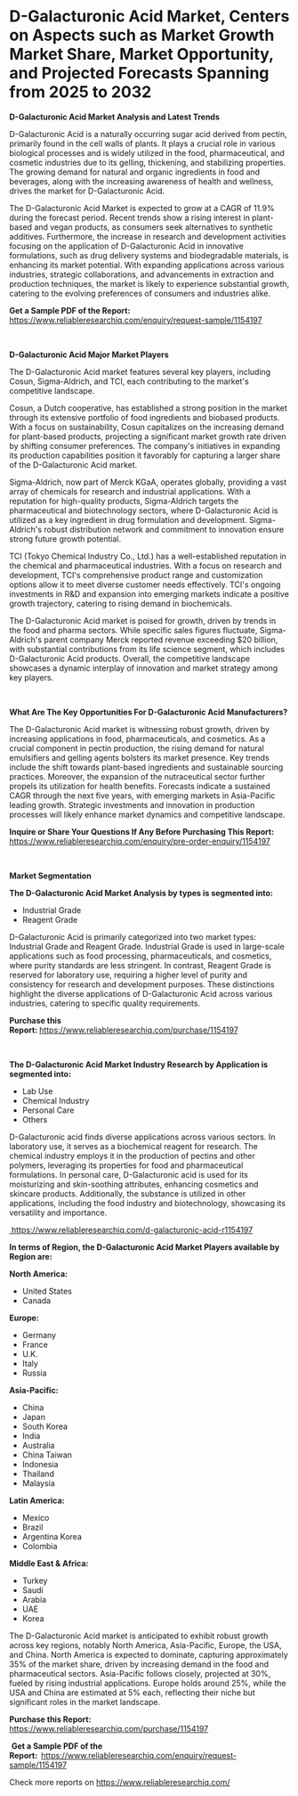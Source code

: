 <p><h1>D-Galacturonic Acid Market, Centers on Aspects such as Market Growth Market Share, Market Opportunity, and Projected Forecasts Spanning from 2025 to 2032</h1></p><p><strong>D-Galacturonic Acid Market Analysis and Latest Trends</strong></p>
<p><p>D-Galacturonic Acid is a naturally occurring sugar acid derived from pectin, primarily found in the cell walls of plants. It plays a crucial role in various biological processes and is widely utilized in the food, pharmaceutical, and cosmetic industries due to its gelling, thickening, and stabilizing properties. The growing demand for natural and organic ingredients in food and beverages, along with the increasing awareness of health and wellness, drives the market for D-Galacturonic Acid.</p><p>The D-Galacturonic Acid Market is expected to grow at a CAGR of 11.9% during the forecast period. Recent trends show a rising interest in plant-based and vegan products, as consumers seek alternatives to synthetic additives. Furthermore, the increase in research and development activities focusing on the application of D-Galacturonic Acid in innovative formulations, such as drug delivery systems and biodegradable materials, is enhancing its market potential. With expanding applications across various industries, strategic collaborations, and advancements in extraction and production techniques, the market is likely to experience substantial growth, catering to the evolving preferences of consumers and industries alike.</p></p>
<p><strong>Get a Sample PDF of the Report:&nbsp;</strong> <a href="https://www.reliableresearchiq.com/enquiry/request-sample/1154197?utm_campaign=1834&utm_medium=2&utm_source=Github&utm_content=ia&utm_term=03022025&utm_id=d-galacturonic-acid">https://www.reliableresearchiq.com/enquiry/request-sample/1154197</a></p>
<p>&nbsp;</p>
<p><strong>D-Galacturonic Acid Major Market Players</strong></p>
<p><p>The D-Galacturonic Acid market features several key players, including Cosun, Sigma-Aldrich, and TCI, each contributing to the market's competitive landscape. </p><p>Cosun, a Dutch cooperative, has established a strong position in the market through its extensive portfolio of food ingredients and biobased products. With a focus on sustainability, Cosun capitalizes on the increasing demand for plant-based products, projecting a significant market growth rate driven by shifting consumer preferences. The company's initiatives in expanding its production capabilities position it favorably for capturing a larger share of the D-Galacturonic Acid market.</p><p>Sigma-Aldrich, now part of Merck KGaA, operates globally, providing a vast array of chemicals for research and industrial applications. With a reputation for high-quality products, Sigma-Aldrich targets the pharmaceutical and biotechnology sectors, where D-Galacturonic Acid is utilized as a key ingredient in drug formulation and development. Sigma-Aldrich's robust distribution network and commitment to innovation ensure strong future growth potential.</p><p>TCI (Tokyo Chemical Industry Co., Ltd.) has a well-established reputation in the chemical and pharmaceutical industries. With a focus on research and development, TCI's comprehensive product range and customization options allow it to meet diverse customer needs effectively. TCI's ongoing investments in R&D and expansion into emerging markets indicate a positive growth trajectory, catering to rising demand in biochemicals.</p><p>The D-Galacturonic Acid market is poised for growth, driven by trends in the food and pharma sectors. While specific sales figures fluctuate, Sigma-Aldrich's parent company Merck reported revenue exceeding $20 billion, with substantial contributions from its life science segment, which includes D-Galacturonic Acid products. Overall, the competitive landscape showcases a dynamic interplay of innovation and market strategy among key players.</p></p>
<p>&nbsp;</p>
<p><strong>What Are The Key Opportunities For D-Galacturonic Acid Manufacturers?</strong></p>
<p><p>The D-Galacturonic Acid market is witnessing robust growth, driven by increasing applications in food, pharmaceuticals, and cosmetics. As a crucial component in pectin production, the rising demand for natural emulsifiers and gelling agents bolsters its market presence. Key trends include the shift towards plant-based ingredients and sustainable sourcing practices. Moreover, the expansion of the nutraceutical sector further propels its utilization for health benefits. Forecasts indicate a sustained CAGR through the next five years, with emerging markets in Asia-Pacific leading growth. Strategic investments and innovation in production processes will likely enhance market dynamics and competitive landscape.</p></p>
<p><strong>Inquire or Share Your Questions If Any Before Purchasing This Report:</strong> <a href="https://www.reliableresearchiq.com/enquiry/pre-order-enquiry/1154197?utm_campaign=1834&utm_medium=2&utm_source=Github&utm_content=ia&utm_term=03022025&utm_id=d-galacturonic-acid">https://www.reliableresearchiq.com/enquiry/pre-order-enquiry/1154197</a></p>
<p>&nbsp;</p>
<p><strong>Market Segmentation</strong></p>
<p><strong>The D-Galacturonic Acid Market Analysis by types is segmented into:</strong></p>
<p><ul><li>Industrial Grade</li><li>Reagent Grade</li></ul></p>
<p><p>D-Galacturonic Acid is primarily categorized into two market types: Industrial Grade and Reagent Grade. Industrial Grade is used in large-scale applications such as food processing, pharmaceuticals, and cosmetics, where purity standards are less stringent. In contrast, Reagent Grade is reserved for laboratory use, requiring a higher level of purity and consistency for research and development purposes. These distinctions highlight the diverse applications of D-Galacturonic Acid across various industries, catering to specific quality requirements.</p></p>
<p><strong>Purchase this Report:&nbsp;</strong><a href="https://www.reliableresearchiq.com/purchase/1154197?utm_campaign=1834&utm_medium=2&utm_source=Github&utm_content=ia&utm_term=03022025&utm_id=d-galacturonic-acid">https://www.reliableresearchiq.com/purchase/1154197</a></p>
<p>&nbsp;</p>
<p><strong>The D-Galacturonic Acid Market Industry Research by Application is segmented into:</strong></p>
<p><ul><li>Lab Use</li><li>Chemical Industry</li><li>Personal Care</li><li>Others</li></ul></p>
<p><p>D-Galacturonic acid finds diverse applications across various sectors. In laboratory use, it serves as a biochemical reagent for research. The chemical industry employs it in the production of pectins and other polymers, leveraging its properties for food and pharmaceutical formulations. In personal care, D-Galacturonic acid is used for its moisturizing and skin-soothing attributes, enhancing cosmetics and skincare products. Additionally, the substance is utilized in other applications, including the food industry and biotechnology, showcasing its versatility and importance.</p></p>
<p><a href="https://www.reliableresearchiq.com/d-galacturonic-acid-r1154197?utm_campaign=1834&utm_medium=2&utm_source=Github&utm_content=ia&utm_term=03022025&utm_id=d-galacturonic-acid">&nbsp;https://www.reliableresearchiq.com/d-galacturonic-acid-r1154197</a></p>
<p><strong>In terms of Region, the D-Galacturonic Acid Market Players available by Region are:</strong></p>
<p>
    <p> <strong> North America: </strong>
        <ul>
            <li>United States</li>
            <li>Canada</li>
        </ul>
        </p> 
    <p> <strong> Europe: </strong>
        <ul>
            <li>Germany</li>
            <li>France</li>
            <li>U.K.</li>
            <li>Italy</li>
            <li>Russia</li>
        </ul>
        </p> 
    <p> <strong> Asia-Pacific: </strong>
        <ul>
            <li>China</li>
            <li>Japan</li>
            <li>South Korea</li>
            <li>India</li>
            <li>Australia</li>
            <li>China Taiwan</li>
            <li>Indonesia</li>
            <li>Thailand</li>
            <li>Malaysia</li>
        </ul>
        </p> 
    <p> <strong> Latin America: </strong>
        <ul>
            <li>Mexico</li>
            <li>Brazil</li>
            <li>Argentina Korea</li>
            <li>Colombia</li>
        </ul>
        </p> 
    <p> <strong> Middle East & Africa: </strong>
        <ul>
            <li>Turkey</li>
            <li>Saudi</li>
            <li>Arabia</li>
            <li>UAE</li>
            <li>Korea</li>
        </ul>
    </p>
    </p>
<p><p>The D-Galacturonic Acid market is anticipated to exhibit robust growth across key regions, notably North America, Asia-Pacific, Europe, the USA, and China. North America is expected to dominate, capturing approximately 35% of the market share, driven by increasing demand in the food and pharmaceutical sectors. Asia-Pacific follows closely, projected at 30%, fueled by rising industrial applications. Europe holds around 25%, while the USA and China are estimated at 5% each, reflecting their niche but significant roles in the market landscape.</p></p>
<p><strong>Purchase this Report: </strong><a href="https://www.reliableresearchiq.com/purchase/1154197?utm_campaign=1834&utm_medium=2&utm_source=Github&utm_content=ia&utm_term=03022025&utm_id=d-galacturonic-acid">https://www.reliableresearchiq.com/purchase/1154197</a></p>
<p>&nbsp;<strong>Get a Sample PDF of the Report:&nbsp;&nbsp;</strong><a href="https://www.reliableresearchiq.com/enquiry/request-sample/1154197?utm_campaign=1834&utm_medium=2&utm_source=Github&utm_content=ia&utm_term=03022025&utm_id=d-galacturonic-acid">https://www.reliableresearchiq.com/enquiry/request-sample/1154197</a></p>
<p><strong></strong></p>
<p>Check more reports on <a href="https://www.reliableresearchiq.com/?utm_campaign=1834&utm_medium=2&utm_source=Github&utm_content=ia&utm_term=03022025&utm_id=d-galacturonic-acid">https://www.reliableresearchiq.com/</a></p>